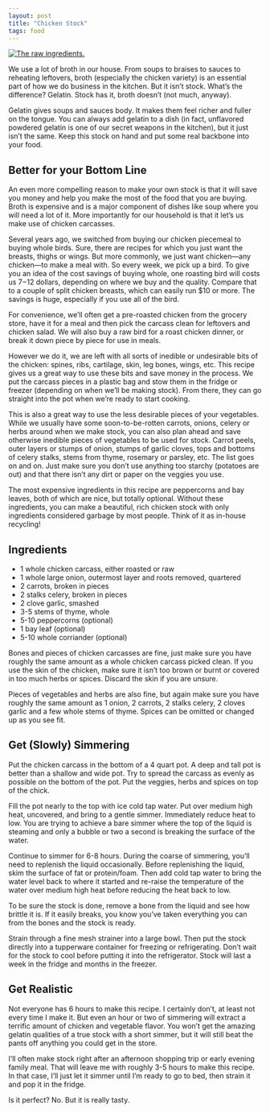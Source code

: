 ```yaml
---
layout: post
title: "Chicken Stock"
tags: food
---
```


[![The raw ingredients.](http://farm3.staticflickr.com/2811/8890921175_5dfec39cd0_b.jpg)](http://www.flickr.com/photos/97407207@N00/8890921175/)


We use a lot of broth in our house.  From soups to braises to sauces to reheating leftovers,
broth (especially the chicken variety) is an essential part of how we do business in the
kitchen. But it isn’t stock. What’s the difference? Gelatin. Stock has it, broth doesn’t
(not much, anyway).

Gelatin gives soups and sauces body. It makes them feel richer and fuller on the tongue.
You can always add gelatin to a dish (in fact, unflavored powdered gelatin is one of our
secret weapons in the kitchen), but it just isn’t the same. Keep this stock on hand and put
some real backbone into your food.

<!-- more -->

## Better for your Bottom Line

An even more compelling reason to make your own stock is that it will save you money and
help you make the most of the food that you are buying.  Broth is expensive and is a major
component of dishes like soup where you will need a lot of it. More importantly for our
household is that it let’s us make use of chicken carcasses.

Several years ago, we switched from buying our chicken piecemeal to buying whole birds.
Sure, there are recipes for which you just want the breasts, thighs or wings. But more
commonly, we just want chicken—any chicken—to make a meal with. So every week, we pick up
a bird. To give you an idea of the cost savings of buying whole, one roasting bird will
costs us $7-$12 dollars, depending on where we buy and the quality. Compare that to a
couple of split chicken breasts, which can easily run $10 or more.  The savings is huge,
especially if you use all of the bird.

For convenience, we’ll often get a pre-roasted chicken from the grocery store, have it
for a meal and then pick the carcass clean for leftovers and chicken salad.  We will also
buy a raw bird for a roast chicken dinner, or break it down piece by piece for use in meals.

However we do it, we are left with all sorts of inedible or undesirable bits of the
chicken: spines, ribs, cartilage, skin, leg bones, wings, etc. This recipe gives us a
great way to use these bits and save money in the process.  We put the carcass pieces in
a plastic bag and stow them in the fridge or freezer (depending on when we’ll be making
stock).  From there, they can go straight into the pot when we’re ready to start cooking.

This is also a great way to use the less desirable pieces of your vegetables.  While we
usually have some soon-to-be-rotten carrots, onions, celery or herbs around when we make
stock, you can also plan ahead and save otherwise inedible pieces of vegetables to be
used for stock.  Carrot peels, outer layers or stumps of onion, stumps of garlic cloves,
tops and bottoms of celery stalks, stems from thyme, rosemary or parsley, etc.  The list
goes on and on.  Just make sure you don’t use anything too starchy (potatoes are out) and
that there isn’t any dirt or paper on the veggies you use.

The most expensive ingredients in this recipe are peppercorns and bay leaves, both of
which are nice, but totally optional.  Without these ingredients, you can make a
beautiful, rich chicken stock with only ingredients considered garbage by most people.
Think of it as in-house recycling!

## Ingredients

* 1 whole chicken carcass, either roasted or raw
* 1 whole large onion, outermost layer and roots removed, quartered
* 2 carrots, broken in pieces
* 2 stalks celery, broken in pieces
* 2 clove garlic, smashed
* 3-5 stems of thyme, whole
* 5-10 peppercorns (optional)
* 1 bay leaf (optional)
* 5-10 whole corriander (optional)

Bones and pieces of chicken carcasses are fine, just make sure you have roughly the same
amount as a whole chicken carcass picked clean.  If you use the skin of the chicken,
make sure it isn’t too brown or burnt or covered in too much herbs or spices.  Discard
the skin if you are unsure.

Pieces of vegetables and herbs are also fine, but again make sure you have roughly the
same amount as 1 onion, 2 carrots, 2 stalks celery, 2 cloves garlic and a few whole stems
of thyme.  Spices can be omitted or changed up as you see fit.

## Get (Slowly) Simmering

Put the chicken carcass in the bottom of a 4 quart pot. A deep and tall pot is better
than a shallow and wide pot. Try to spread the carcass as evenly as possible on the bottom
of the pot. Put the veggies, herbs and spices on top of the chick.

Fill the pot nearly to the top with ice cold tap water.  Put over medium high heat,
uncovered, and bring to a gentle simmer.  Immediately reduce heat to low.  You are trying
to achieve a bare simmer where the top of the liquid is steaming and only a bubble or two
a second is breaking the surface of the water.

Continue to simmer for 6-8 hours.  During the coarse of simmering, you’ll need to
replenish the liquid occasionally.  Before replenishing the liquid, skim the surface of
fat or protein/foam.  Then add cold tap water to bring the water level back to where it
started and re-raise the temperature of the water over medium high heat before reducing
the heat back to low.

To be sure the stock is done, remove a bone from the liquid and see how brittle it is.
If it easily breaks, you know you’ve taken everything you can from the bones and the
stock is ready.

Strain through a fine mesh strainer into a large bowl. Then put the stock directly into
a tupperware container for freezing or refrigerating. Don’t wait for the stock to cool
before putting it into the refrigerator.  Stock will last a week in the fridge and
months in the freezer.

## Get Realistic

Not everyone has 6 hours to make this recipe.  I certainly don’t, at least not every
time I make it.  But even an hour or two of simmering will extract a terrific amount of
chicken and vegetable flavor.  You won’t get the amazing gelatin qualities of a true
stock with a short simmer, but it will still beat the pants off anything you could get
in the store.

I’ll often make stock right after an afternoon shopping trip or early evening family
meal.  That will leave me with roughly 3-5 hours to make this recipe.  In that case,
I’ll just let it simmer until I’m ready to go to bed, then strain it and pop it in
the fridge.

Is it perfect? No. But it is really tasty.
